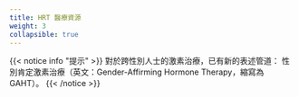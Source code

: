```yaml
---
title: HRT 醫療資源
weight: 3
collapsible: true
---
```


{{< notice info "提示" >}} 
對於跨性別人士的激素治療，已有新的表述管道：
性別肯定激素治療（英文：Gender-Affirming Hormone Therapy，縮寫為GAHT）。 
{{< /notice >}}
